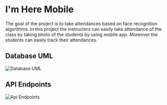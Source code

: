 
# I'm Here Mobile

The goal of the project is to take attendances based on face recognition algorithms. In this project the instructors
can easily take attendance of the class by taking photo of the students by using mobile app. Moreover the students can easily track their
attendances.

## Database UML
![Database UML](https://i.ibb.co/DrpwJpC/Screenshot-10.png)

## API Endpoints
![Api Endpoints](https://i.ibb.co/z4LxG09/indir.png)

